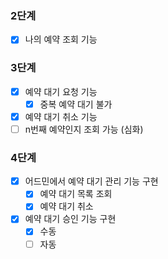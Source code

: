 ### 2단계
- [x] 나의 예약 조회 기능

### 3단계
- [x] 예약 대기 요청 기능
  - [x] 중복 예약 대기 불가
- [x] 예약 대기 취소 기능
- [ ] n번째 예약인지 조회 가능 (심화)

### 4단계
- [x] 어드민에서 예약 대기 관리 기능 구현
  - [x] 예약 대기 목록 조회
  - [x] 예약 대기 취소
- [x] 예약 대기 승인 기능 구현
  - [x] 수동
  - [ ] 자동
